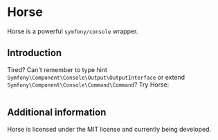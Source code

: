 # Horse

Horse is a powerful `symfony/console` wrapper.

## Introduction 

Tired? Can't remember to type hint `Symfony\Component\Console\Output\OutputInterface`
or extend `Symfony\Component\Console\Command\Command`? Try Horse:


```php

```

## Additional information

Horse is licensed under the MIT license and currently being developed.

